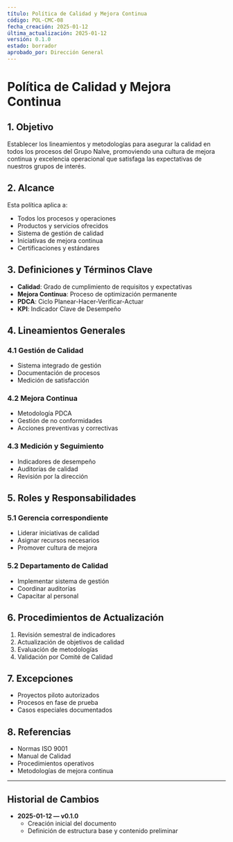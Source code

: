 ```yaml
---
título: Política de Calidad y Mejora Continua
código: POL-CMC-08
fecha_creación: 2025-01-12
última_actualización: 2025-01-12
versión: 0.1.0
estado: borrador
aprobado_por: Dirección General
---
```


# Política de Calidad y Mejora Continua

## 1. Objetivo
Establecer los lineamientos y metodologías para asegurar la calidad en todos los procesos del Grupo Nalve, promoviendo una cultura de mejora continua y excelencia operacional que satisfaga las expectativas de nuestros grupos de interés.

## 2. Alcance
Esta política aplica a:
- Todos los procesos y operaciones
- Productos y servicios ofrecidos
- Sistema de gestión de calidad
- Iniciativas de mejora continua
- Certificaciones y estándares

## 3. Definiciones y Términos Clave
- **Calidad**: Grado de cumplimiento de requisitos y expectativas
- **Mejora Continua**: Proceso de optimización permanente
- **PDCA**: Ciclo Planear-Hacer-Verificar-Actuar
- **KPI**: Indicador Clave de Desempeño

## 4. Lineamientos Generales
### 4.1 Gestión de Calidad
- Sistema integrado de gestión
- Documentación de procesos
- Medición de satisfacción

### 4.2 Mejora Continua
- Metodología PDCA
- Gestión de no conformidades
- Acciones preventivas y correctivas

### 4.3 Medición y Seguimiento
- Indicadores de desempeño
- Auditorías de calidad
- Revisión por la dirección

## 5. Roles y Responsabilidades
### 5.1 Gerencia correspondiente
- Liderar iniciativas de calidad
- Asignar recursos necesarios
- Promover cultura de mejora

### 5.2 Departamento de Calidad
- Implementar sistema de gestión
- Coordinar auditorías
- Capacitar al personal

## 6. Procedimientos de Actualización
1. Revisión semestral de indicadores
2. Actualización de objetivos de calidad
3. Evaluación de metodologías
4. Validación por Comité de Calidad

## 7. Excepciones
- Proyectos piloto autorizados
- Procesos en fase de prueba
- Casos especiales documentados

## 8. Referencias
- Normas ISO 9001
- Manual de Calidad
- Procedimientos operativos
- Metodologías de mejora continua

---

## Historial de Cambios
- **2025-01-12 — v0.1.0**
  - Creación inicial del documento
  - Definición de estructura base y contenido preliminar 